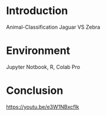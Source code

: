 # Introduction
Animal-Classification
Jaguar VS Zebra

# Environment
Jupyter Notbook, R, Colab Pro

# Conclusion
https://youtu.be/e3W1NBxcflk
